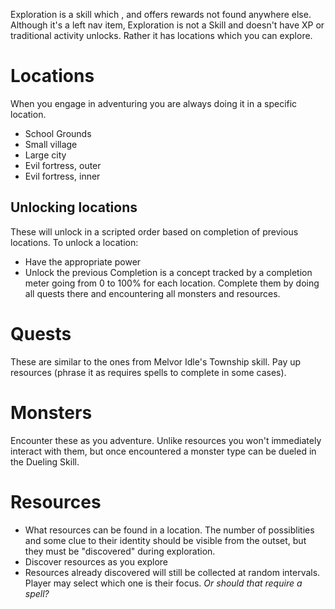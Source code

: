 Exploration is a skill which , and offers rewards not found anywhere else. Although it's a left nav item, Exploration is not a Skill and doesn't have XP or traditional activity unlocks. Rather it has locations which you can explore.

# Locations
When you engage in adventuring you are always doing it in a specific location.
* School Grounds
* Small village
* Large city
* Evil fortress, outer
* Evil fortress, inner
## Unlocking locations
These will unlock in a scripted order based on completion of previous locations. To unlock a location:
* Have the appropriate power
* Unlock the previous 
Completion is a concept tracked by a completion meter going from 0 to 100% for each location. Complete them by doing all quests there and encountering all monsters and resources.

# Quests
These are similar to the ones from Melvor Idle's Township skill. Pay up resources (phrase it as requires spells to complete in some cases).

# Monsters
Encounter these as you adventure. Unlike resources you won't immediately interact with them, but once encountered a monster type can be dueled in the Dueling Skill. 

# Resources
* What resources can be found in a location. The number of possiblities and some clue to their identity should be visible from the outset, but they must be "discovered" during exploration. 
* Discover resources as you explore
* Resources already discovered will still be collected at random intervals. Player may select which one is their focus. *Or should that require a spell?*